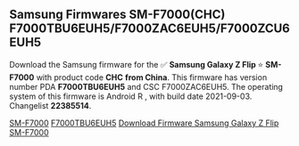 <h2>Samsung Firmwares SM-F7000(CHC) F7000TBU6EUH5/F7000ZAC6EUH5/F7000ZCU6EUH5</h2>
Download the Samsung firmware for the ✅ <strong>Samsung Galaxy Z Flip </strong> ⭐ <strong>SM-F7000</strong> with product code <strong>CHC</strong> <strong> from China</strong>. This firmware has version number PDA <strong>F7000TBU6EUH5</strong> and CSC F7000ZAC6EUH5. The operating system of this firmware is Android R , with build date 2021-09-03. Changelist <strong>22385514</strong>.


[SM-F7000](https://samfirm.shop/samsung/model/SM-F7000)
[F7000TBU6EUH5](https://samfirm.shop/samsung/pda/F7000TBU6EUH5)
[Download Firmware Samsung Galaxy Z Flip SM-F7000](https://samfirm.shop/samsung/firmware/452190)
